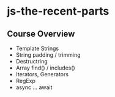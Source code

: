 # js-the-recent-parts

## Course Overview

- Template Strings
- String padding / trimming
- Destructring
- Array find() / includes()
- Iterators, Generators
- RegExp
- async ... await